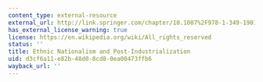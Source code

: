 ```yaml
---
content_type: external-resource
external_url: http://link.springer.com/chapter/10.1007%2F978-1-349-19017-1_10
has_external_license_warning: true
license: https://en.wikipedia.org/wiki/All_rights_reserved
status: ''
title: Ethnic Nationalism and Post-Industrialization
uid: d3cf6a11-e82b-48d0-8cd8-0ea00473ffb6
wayback_url: ''
---
```

